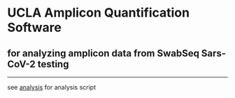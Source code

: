 # UCLA Amplicon Quantification Software
## for analyzing amplicon data from SwabSeq Sars-CoV-2 testing
___
see [analysis](code/analysis.R) for analysis script


